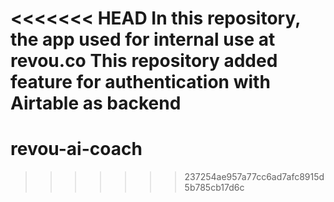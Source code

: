 <<<<<<< HEAD
In this repository, the app used for internal use at revou.co
This repository added feature for authentication with Airtable as backend
=======
# revou-ai-coach
>>>>>>> 237254ae957a77cc6ad7afc8915d5b785cb17d6c
